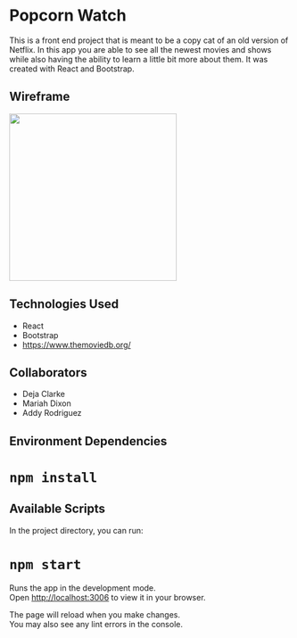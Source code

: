 # Popcorn Watch

This is a front end project that is meant to be a copy cat of an old version of Netflix. In this app you are able to see all the newest movies and shows while also having the ability to learn a little bit more about them. It was created with React and Bootstrap.

## Wireframe
<img width=300 src="images/Wireframe.png">

## Technologies Used
* React
* Bootstrap
* https://www.themoviedb.org/

## Collaborators
* Deja Clarke
* Mariah Dixon
* Addy Rodriguez

## Environment Dependencies
# `npm install`

## Available Scripts

In the project directory, you can run:

# `npm start`

Runs the app in the development mode.\
Open [http://localhost:3006](http://localhost:3006) to view it in your browser.

The page will reload when you make changes.\
You may also see any lint errors in the console.


